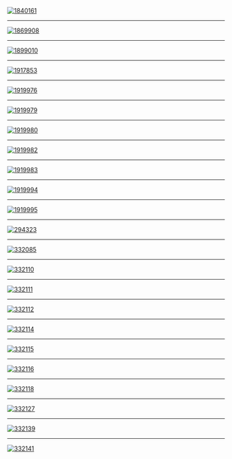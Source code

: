 <a href="https://gist.githubusercontent.com/maomihz/5f8209c17d8ff258ab917a9d8178a65d/raw/1840161.jpg"><img src="https://gist.githubusercontent.com/maomihz/5f8209c17d8ff258ab917a9d8178a65d/raw/_1840161.jpg" alt="1840161"></a>

<hr>

<a href="https://gist.githubusercontent.com/maomihz/5f8209c17d8ff258ab917a9d8178a65d/raw/1869908.jpg"><img src="https://gist.githubusercontent.com/maomihz/5f8209c17d8ff258ab917a9d8178a65d/raw/_1869908.jpg" alt="1869908"></a>

<hr>

<a href="https://gist.githubusercontent.com/maomihz/5f8209c17d8ff258ab917a9d8178a65d/raw/1899010.jpg"><img src="https://gist.githubusercontent.com/maomihz/5f8209c17d8ff258ab917a9d8178a65d/raw/_1899010.jpg" alt="1899010"></a>

<hr>

<a href="https://gist.githubusercontent.com/maomihz/5f8209c17d8ff258ab917a9d8178a65d/raw/1917853.jpg"><img src="https://gist.githubusercontent.com/maomihz/5f8209c17d8ff258ab917a9d8178a65d/raw/_1917853.jpg" alt="1917853"></a>

<hr>

<a href="https://gist.githubusercontent.com/maomihz/5f8209c17d8ff258ab917a9d8178a65d/raw/1919976.jpg"><img src="https://gist.githubusercontent.com/maomihz/5f8209c17d8ff258ab917a9d8178a65d/raw/_1919976.jpg" alt="1919976"></a>

<hr>

<a href="https://gist.githubusercontent.com/maomihz/5f8209c17d8ff258ab917a9d8178a65d/raw/1919979.jpg"><img src="https://gist.githubusercontent.com/maomihz/5f8209c17d8ff258ab917a9d8178a65d/raw/_1919979.jpg" alt="1919979"></a>

<hr>

<a href="https://gist.githubusercontent.com/maomihz/5f8209c17d8ff258ab917a9d8178a65d/raw/1919980.jpg"><img src="https://gist.githubusercontent.com/maomihz/5f8209c17d8ff258ab917a9d8178a65d/raw/_1919980.jpg" alt="1919980"></a>

<hr>

<a href="https://gist.githubusercontent.com/maomihz/5f8209c17d8ff258ab917a9d8178a65d/raw/1919982.jpg"><img src="https://gist.githubusercontent.com/maomihz/5f8209c17d8ff258ab917a9d8178a65d/raw/_1919982.jpg" alt="1919982"></a>

<hr>

<a href="https://gist.githubusercontent.com/maomihz/5f8209c17d8ff258ab917a9d8178a65d/raw/1919983.jpg"><img src="https://gist.githubusercontent.com/maomihz/5f8209c17d8ff258ab917a9d8178a65d/raw/_1919983.jpg" alt="1919983"></a>

<hr>

<a href="https://gist.githubusercontent.com/maomihz/5f8209c17d8ff258ab917a9d8178a65d/raw/1919994.jpg"><img src="https://gist.githubusercontent.com/maomihz/5f8209c17d8ff258ab917a9d8178a65d/raw/_1919994.jpg" alt="1919994"></a>

<hr>

<a href="https://gist.githubusercontent.com/maomihz/5f8209c17d8ff258ab917a9d8178a65d/raw/1919995.jpg"><img src="https://gist.githubusercontent.com/maomihz/5f8209c17d8ff258ab917a9d8178a65d/raw/_1919995.jpg" alt="1919995"></a>

<hr>

<a href="https://gist.githubusercontent.com/maomihz/5f8209c17d8ff258ab917a9d8178a65d/raw/294323.png"><img src="https://gist.githubusercontent.com/maomihz/5f8209c17d8ff258ab917a9d8178a65d/raw/_294323.png" alt="294323"></a>

<hr>

<a href="https://gist.githubusercontent.com/maomihz/5f8209c17d8ff258ab917a9d8178a65d/raw/332085.jpg"><img src="https://gist.githubusercontent.com/maomihz/5f8209c17d8ff258ab917a9d8178a65d/raw/_332085.jpg" alt="332085"></a>

<hr>

<a href="https://gist.githubusercontent.com/maomihz/5f8209c17d8ff258ab917a9d8178a65d/raw/332110.png"><img src="https://gist.githubusercontent.com/maomihz/5f8209c17d8ff258ab917a9d8178a65d/raw/_332110.png" alt="332110"></a>

<hr>

<a href="https://gist.githubusercontent.com/maomihz/5f8209c17d8ff258ab917a9d8178a65d/raw/332111.png"><img src="https://gist.githubusercontent.com/maomihz/5f8209c17d8ff258ab917a9d8178a65d/raw/_332111.png" alt="332111"></a>

<hr>

<a href="https://gist.githubusercontent.com/maomihz/5f8209c17d8ff258ab917a9d8178a65d/raw/332112.png"><img src="https://gist.githubusercontent.com/maomihz/5f8209c17d8ff258ab917a9d8178a65d/raw/_332112.png" alt="332112"></a>

<hr>

<a href="https://gist.githubusercontent.com/maomihz/5f8209c17d8ff258ab917a9d8178a65d/raw/332114.jpg"><img src="https://gist.githubusercontent.com/maomihz/5f8209c17d8ff258ab917a9d8178a65d/raw/_332114.jpg" alt="332114"></a>

<hr>

<a href="https://gist.githubusercontent.com/maomihz/5f8209c17d8ff258ab917a9d8178a65d/raw/332115.jpg"><img src="https://gist.githubusercontent.com/maomihz/5f8209c17d8ff258ab917a9d8178a65d/raw/_332115.jpg" alt="332115"></a>

<hr>

<a href="https://gist.githubusercontent.com/maomihz/5f8209c17d8ff258ab917a9d8178a65d/raw/332116.jpg"><img src="https://gist.githubusercontent.com/maomihz/5f8209c17d8ff258ab917a9d8178a65d/raw/_332116.jpg" alt="332116"></a>

<hr>

<a href="https://gist.githubusercontent.com/maomihz/5f8209c17d8ff258ab917a9d8178a65d/raw/332118.jpg"><img src="https://gist.githubusercontent.com/maomihz/5f8209c17d8ff258ab917a9d8178a65d/raw/_332118.jpg" alt="332118"></a>

<hr>

<a href="https://gist.githubusercontent.com/maomihz/5f8209c17d8ff258ab917a9d8178a65d/raw/332127.png"><img src="https://gist.githubusercontent.com/maomihz/5f8209c17d8ff258ab917a9d8178a65d/raw/_332127.png" alt="332127"></a>

<hr>

<a href="https://gist.githubusercontent.com/maomihz/5f8209c17d8ff258ab917a9d8178a65d/raw/332139.png"><img src="https://gist.githubusercontent.com/maomihz/5f8209c17d8ff258ab917a9d8178a65d/raw/_332139.png" alt="332139"></a>

<hr>

<a href="https://gist.githubusercontent.com/maomihz/5f8209c17d8ff258ab917a9d8178a65d/raw/332141.jpg"><img src="https://gist.githubusercontent.com/maomihz/5f8209c17d8ff258ab917a9d8178a65d/raw/_332141.jpg" alt="332141"></a>
